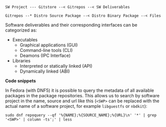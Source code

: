 ```
SW Project --- Gitstore --< Gitrepos --< SW Deliverables

Gitrepos --* Distro Source Package --< Distro Binary Package --< Files
```

Software deliverables and their corresponding interfaces can be categorized as:

- Executables
	- Graphical applications (GUI)
	- Command-line tools (CLI)
	- Deamons (IPC Interface)
- Libraries
	- Interpreted or statically linked (API)
	- Dynamically linked (ABI)

**Code snippets**

In Fedora (with DNF5) it is possible to query the metadata of all available packages in the package repositories. This allows us to search by software project in the name, source and url like this (`<SWP>` can be replaced with the actual name of a software project, for example `libguestfs` or `nbdkit`):

```
sudo dnf repoquery --qf '%{NAME};%{SOURCE_NAME};%{URL}\n' '*' | grep '<SWP>' | column -ts';' | less
```